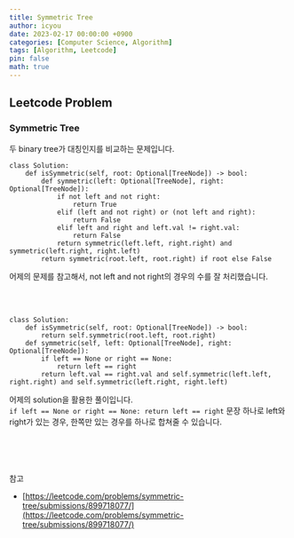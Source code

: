 ```yaml
---
title: Symmetric Tree
author: icyou
date: 2023-02-17 00:00:00 +0900
categories: [Computer Science, Algorithm]
tags: [Algorithm, Leetcode]
pin: false
math: true
---
```


## Leetcode Problem

### Symmetric Tree
두 binary tree가 대칭인지를 비교하는 문제입니다.  

```
class Solution:
    def isSymmetric(self, root: Optional[TreeNode]) -> bool:
        def symmetric(left: Optional[TreeNode], right: Optional[TreeNode]):
            if not left and not right:
                return True
            elif (left and not right) or (not left and right):
                return False
            elif left and right and left.val != right.val:
                return False
            return symmetric(left.left, right.right) and symmetric(left.right, right.left)
        return symmetric(root.left, root.right) if root else False

```
어제의 문제를 참고해서, not left and not right의 경우의 수를 잘 처리했습니다.  

<br/><br/>
```
class Solution:
    def isSymmetric(self, root: Optional[TreeNode]) -> bool:
        return self.symmetric(root.left, root.right)
    def symmetric(self, left: Optional[TreeNode], right: Optional[TreeNode]):
        if left == None or right == None:
            return left == right
        return left.val == right.val and self.symmetric(left.left, right.right) and self.symmetric(left.right, right.left)
```
어제의 solution을 활용한 풀이입니다.  
`if left == None or right == None: return left == right` 문장 하나로 left와 right가 있는 경우, 한쪽만 있는 경우를 하나로 합쳐줄 수 있습니다.



<br/><br/><br/><br/>
참고 
- [https://leetcode.com/problems/symmetric-tree/submissions/899718077/](https://leetcode.com/problems/symmetric-tree/submissions/899718077/)
